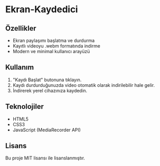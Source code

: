 # Ekran-Kaydedici


## Özellikler

- Ekran paylaşımı başlatma ve durdurma
- Kayıtlı videoyu .webm formatında indirme
- Modern ve minimal kullanıcı arayüzü

## Kullanım

1. "Kaydı Başlat" butonuna tıklayın.
2. Kaydı durdurduğunuzda video otomatik olarak indirilebilir hale gelir.
3. İndirerek yerel cihazınıza kaydedin.

## Teknolojiler

- HTML5  
- CSS3  
- JavaScript (MediaRecorder API)

## Lisans

Bu proje MIT lisansı ile lisanslanmıştır.


